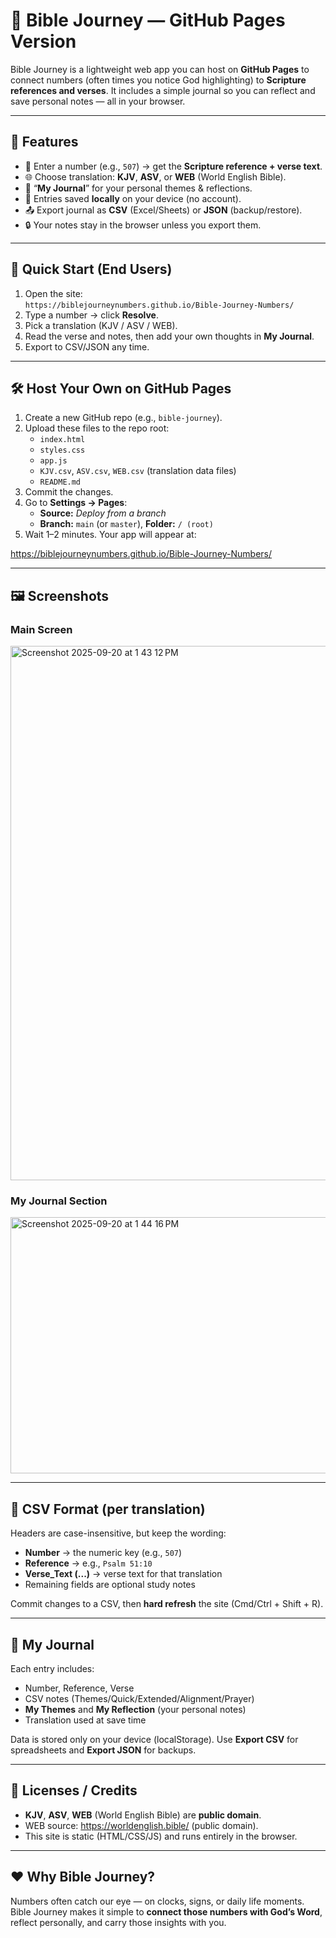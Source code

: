 # 📖 Bible Journey — GitHub Pages Version

Bible Journey is a lightweight web app you can host on **GitHub Pages** to connect numbers (often times you notice God highlighting) to **Scripture references and verses**. It includes a simple journal so you can reflect and save personal notes — all in your browser.

---

## 🌟 Features

- 🔢 Enter a number (e.g., `507`) → get the **Scripture reference + verse text**.
- 🌐 Choose translation: **KJV**, **ASV**, or **WEB** (World English Bible).
- 📝 “**My Journal**” for your personal themes & reflections.
- 💾 Entries saved **locally** on your device (no account).
- 📤 Export journal as **CSV** (Excel/Sheets) or **JSON** (backup/restore).
- 🔒 Your notes stay in the browser unless you export them.

---

## 🚀 Quick Start (End Users)

1. Open the site:  
   `https://biblejourneynumbers.github.io/Bible-Journey-Numbers/`
2. Type a number → click **Resolve**.
3. Pick a translation (KJV / ASV / WEB).
4. Read the verse and notes, then add your own thoughts in **My Journal**.
5. Export to CSV/JSON any time.

---

## 🛠️ Host Your Own on GitHub Pages

1. Create a new GitHub repo (e.g., `bible-journey`).
2. Upload these files to the repo root:
   - `index.html`
   - `styles.css`
   - `app.js`
   - `KJV.csv`, `ASV.csv`, `WEB.csv` (translation data files)
   - `README.md`
3. Commit the changes.
4. Go to **Settings → Pages**:
   - **Source:** *Deploy from a branch*
   - **Branch:** `main` (or `master`), **Folder:** `/ (root)`
5. Wait 1–2 minutes. Your app will appear at:


https://biblejourneynumbers.github.io/Bible-Journey-Numbers/

---

## 🖼 Screenshots  

### Main Screen  
 <img width="1017" height="855" alt="Screenshot 2025-09-20 at 1 43 12 PM" src="https://github.com/user-attachments/assets/955e6ca0-1892-4029-9509-fa643288263f" />


### My Journal Section  
<img width="863" height="410" alt="Screenshot 2025-09-20 at 1 44 16 PM" src="https://github.com/user-attachments/assets/063150f1-6297-43ac-bebf-9e2d1da4ce4b" />


---

## 📂 CSV Format (per translation)

Headers are case-insensitive, but keep the wording:



- **Number** → the numeric key (e.g., `507`)
- **Reference** → e.g., `Psalm 51:10`
- **Verse_Text (...)** → verse text for that translation
- Remaining fields are optional study notes

Commit changes to a CSV, then **hard refresh** the site (Cmd/Ctrl + Shift + R).

---

## 📝 My Journal

Each entry includes:

- Number, Reference, Verse
- CSV notes (Themes/Quick/Extended/Alignment/Prayer)
- **My Themes** and **My Reflection** (your personal notes)
- Translation used at save time

Data is stored only on your device (localStorage). Use **Export CSV** for spreadsheets and **Export JSON** for backups.

---

## 📜 Licenses / Credits

- **KJV**, **ASV**, **WEB** (World English Bible) are **public domain**.  
- WEB source: https://worldenglish.bible/ (public domain).  
- This site is static (HTML/CSS/JS) and runs entirely in the browser.

---


## ❤️ Why Bible Journey?  
Numbers often catch our eye — on clocks, signs, or daily life moments. Bible Journey makes it simple to **connect those numbers with God’s Word**, reflect personally, and carry those insights with you.  
